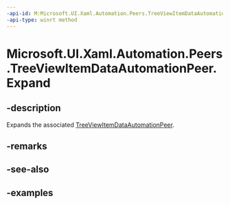 ```yaml
---
-api-id: M:Microsoft.UI.Xaml.Automation.Peers.TreeViewItemDataAutomationPeer.Expand
-api-type: winrt method
---
```


# Microsoft.UI.Xaml.Automation.Peers.TreeViewItemDataAutomationPeer.Expand

<!--
public void Expand ();
-->

## -description

Expands the associated [TreeViewItemDataAutomationPeer](treeviewitemdataautomationpeer.md).  

## -remarks

## -see-also

## -examples
